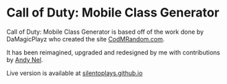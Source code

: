 # Call of Duty: Mobile Class Generator
Call of Duty: Mobile Class Generator is based off of the work done by DaMagicPlayz who created the site [CodMRandom.com](http://codmrandom.com/).

It has been reimagined, upgraded and redesigned by me with contributions by [Andy Nel](https://github.com/andynel).

Live version is available at [silentoplays.github.io](https://andynel.github.io/)
